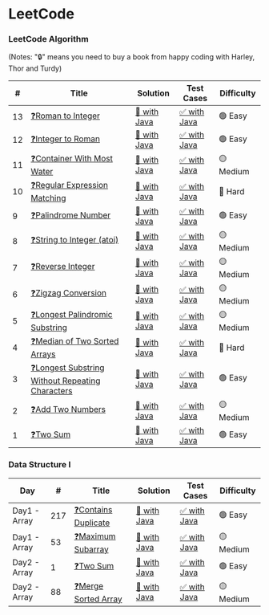 LeetCode
========

### LeetCode Algorithm

(Notes: "🔒" means you need to buy a book from happy coding with Harley, Thor and Turdy)


| # | Title | Solution | Test Cases | Difficulty |
|---| ----- | -------- | ---------- | ---------- |
|13|[❓Roman to Integer](https://leetcode.com/problems/roman-to-integer/)|[💫 with Java](./logic/Q13RomantoInteger.java)|[✅ with Java](./testcase/Q13TestLogic.java)|🟢 Easy|
|12|[❓Integer to Roman](https://leetcode.com/problems/integer-to-roman/)|[💫 with Java](./logic/Q12IntegertoRoman.java)|[✅ with Java](./testcase/Q12TestLogic.java)|🟢 Easy|
|11|[❓Container With Most Water](https://leetcode.com/problems/container-with-most-water/)|[💫 with Java](./logic/Q11ContainerWithMostWater.java)|[✅ with Java](./testcase/Q11TestLogic.java)|🟡 Medium|
|10|[❓Regular Expression Matching](https://leetcode.com/problems/regular-expression-matching/)|[💫 with Java](./logic/Q10RegularExpressionMatching.java)|[✅ with Java](./testcase/Q10TestLogic.java)|🔴 Hard|
|9|[❓Palindrome Number](https://leetcode.com/problems/palindrome-number/)|[💫 with Java](./logic/Q9PalindromeNumber.java)|[✅ with Java](./testcase/Q9TestLogic.java)|🟢 Easy|
|8|[❓String to Integer (atoi)](https://leetcode.com/problems/string-to-integer-atoi/)|[💫 with Java](./logic/Q8StringtoInteger.java)|[✅ with Java](./testcase/Q8TestLogic.java)|🟡 Medium|
|7|[❓Reverse Integer](https://leetcode.com/problems/reverse-integer/)|[💫 with Java](./logic/Q7ReverseInteger.java)|[✅ with Java](./testcase/Q7TestLogic.java)|🟡 Medium|
|6|[❓Zigzag Conversion](https://leetcode.com/problems/zigzag-conversion/)|[💫 with Java](./logic/Q6ZigzagConversion.java)|[✅ with Java](./testcase/Q6TestLogic.java)|🟡 Medium|
|5|[❓Longest Palindromic Substring](https://leetcode.com/problems/longest-palindromic-substring/)|[💫 with Java](./logic/Q5LongestPalindromicSubstring.java)|[✅ with Java](./testcase/Q5TestLogic.java)|🟡 Medium|
|4|[❓Median of Two Sorted Arrays](https://leetcode.com/problems/median-of-two-sorted-arrays/)|[💫 with Java](./logic/Q4MedianofTwoSortedArrays.java)|[✅ with Java](./testcase/Q4TestLogic.java)|🔴 Hard|
|3|[❓Longest Substring Without Repeating Characters](https://leetcode.com/problems/two-sum/)|[💫 with Java](./logic/Q3LongestSubstringWithoutRepeatingCharacters.java)|[✅ with Java](./testcase/Q3TestLogic.java)|🟢 Easy|
|2|[❓Add Two Numbers](https://leetcode.com/problems/add-two-numbers/)|[💫 with Java](./logic/Q2AddTwoNumbers.java)|[✅ with Java](./testcase/Q2TestLogic.java)|🟡 Medium|
|1|[❓Two Sum](https://leetcode.com/problems/two-sum/)|[💫 with Java](./logic/Q1TwoSum.java)|[✅ with Java](./testcase/Q1TestLogic.java)|🟢 Easy|





### Data Structure I


|  Day  | # | Title | Solution | Test Cases | Difficulty |
|  ---  |---| ----- | -------- | ---------- | ---------- |
|Day1 - Array|217|[❓Contains Duplicate](https://leetcode.com/problems/contains-duplicate/?envType=study-plan&id=data-structure-i)|[💫 with Java](./logic/Q217ContainsDuplicate.java)|[✅ with Java](./testcase/Q217TestLogic.java)|🟢 Easy|
|Day1 - Array|53|[❓Maximum Subarray](https://leetcode.com/problems/maximum-subarray/?envType=study-plan&id=data-structure-i)|[💫 with Java](./logic/Q53MaximumSubarray.java)|[✅ with Java](./testcase/Q53TestLogic.java)|🟡 Medium|
|Day2 - Array|1|[❓Two Sum](https://leetcode.com/problems/two-sum/?envType=study-plan&id=data-structure-i)|[💫 with Java](./logic/Q1TwoSum.java)|[✅ with Java](./testcase/Q1TestLogic.java)|🟢 Easy|
|Day2 - Array|88|[❓Merge Sorted Array](https://leetcode.com/problems/merge-sorted-array/?envType=study-plan&id=data-structure-i)|[💫 with Java](./logic/Q88MergeSortedArray].java)|[✅ with Java](./testcase/Q88TestLogic.java)|🟡 Medium|
